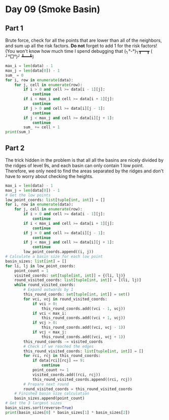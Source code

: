 # Day 09 (Smoke Basin)

## Part 1

Brute force, check for all the points that are lower than all of the neighbors, and sum
up all the risk factors. **Do not** forget to add 1 for the risk factors! (You won't
know how much time I spend debugging that (╮°-°)╮┳━━┳ ( ╯°□°)╯ ┻━━┻)

```py
max_i = len(data) - 1
max_j = len(data[0]) - 1
sum_ = 0
for i, row in enumerate(data):
    for j, cell in enumerate(row):
        if i > 0 and cell >= data[i - 1][j]:
            continue
        if i < max_i and cell >= data[i + 1][j]:
            continue
        if j > 0 and cell >= data[i][j - 1]:
            continue
        if j < max_j and cell >= data[i][j + 1]:
            continue
        sum_ += cell + 1
print(sum_)
```

## Part 2

The trick hidden in the problem is that all all the basins are nicely divided by the
ridges of level 9s, and each basin can only contain 1 low point. Therefore, we only
need to find the areas separated by the ridges and don't have to worry about checking
the heights.

```py
max_i = len(data) - 1
max_j = len(data[0]) - 1
# Get the low points
low_point_coords: list[tuple[int, int]] = []
for i, row in enumerate(data):
    for j, cell in enumerate(row):
        if i > 0 and cell >= data[i - 1][j]:
            continue
        if i < max_i and cell >= data[i + 1][j]:
            continue
        if j > 0 and cell >= data[i][j - 1]:
            continue
        if j < max_j and cell >= data[i][j + 1]:
            continue
        low_point_coords.append((i, j))
# Calculate a basin size for each low point
basin_sizes: list[int] = []
for li, lj in low_point_coords:
    point_count = 1
    visited_coords: set[tuple[int, int]] = {(li, lj)}
    round_visited_coords: list[tuple[int, int]] = [(li, lj)]
    while round_visited_coords:
        # Expand outwards by 1
        this_round_coords: set[tuple[int, int]] = set()
        for vci, vcj in round_visited_coords:
            if vci > 0:
                this_round_coords.add((vci - 1, vcj))
            if vci < max_i:
                this_round_coords.add((vci + 1, vcj))
            if vcj > 0:
                this_round_coords.add((vci, vcj - 1))
            if vcj < max_j:
                this_round_coords.add((vci, vcj + 1))
        this_round_coords -= visited_coords
        # Check if we reached the edges
        this_round_visited_coords: list[tuple[int, int]] = []
        for rci, rcj in this_round_coords:
            if data[rci][rcj] == 9:
                continue
            point_count += 1
            visited_coords.add((rci, rcj))
            this_round_visited_coords.append((rci, rcj))
        # Prepare next round
        round_visited_coords = this_round_visited_coords
    # Finished basin size calculation
    basin_sizes.append(point_count)
# Get the 3 largest sizes
basin_sizes.sort(reverse=True)
print(basin_sizes[0] * basin_sizes[1] * basin_sizes[2])
```
